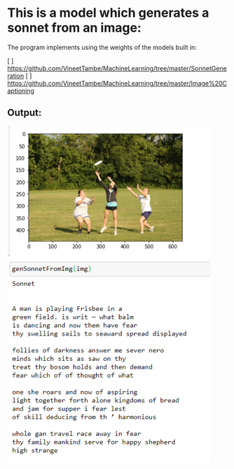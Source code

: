 # This is a model which generates a sonnet from an image:

The program implements using the weights of the models built in:

  [ ] https://github.com/VineetTambe/MachineLearning/tree/master/SonnetGeneration
  [ ] https://github.com/VineetTambe/MachineLearning/tree/master/Image%20Captioning

## Output:

![Output](https://github.com/VineetTambe/MachineLearning/blob/master/img2sonnet/ouput.PNG)
